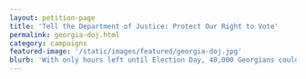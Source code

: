 ```yaml
---
layout: petition-page
title: 'Tell the Department of Justice: Protect Our Right to Vote'
permalink: georgia-doj.html
category: campaigns
featured-image: '/static/images/featured/georgia-doj.jpg'
blurb: 'With only hours left until Election Day, 40,000 Georgians could lose their chance to vote.'
---
```


<link href='https://actionnetwork.org/css/style-embed-whitelabel.css' rel='stylesheet' type='text/css' />
<script>window.yepnope || document.write('<script src="https://actionnetwork.org/assets/yepnope154-min.js"><\/script>');</script>
<script src='https://actionnetwork.org/widgets/v2/petition/tell-the-department-of-justice-protect-our-right-to-vote?format=js&source=widget&style=full'></script>
<div id='can-petition-area-tell-the-department-of-justice-protect-our-right-to-vote' style='width: 100%'><!-- this div is the target for our HTML insertion --></div>